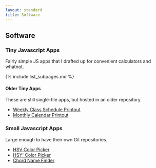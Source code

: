 ```yaml
---
layout: standard
title: Software
---
```

## Software

### Tiny Javascript Apps

Fairly simple JS apps that I drafted up for convenient calculators and whatnot.

{% include list_subpages.md %}

#### Older Tiny Apps

These are still single-file apps, but hosted in an older repository.

* [Weekly Class Schedule Printout](https://reneeverly.com/nawibo-blog/misc/scheduler/)
* [Monthly Calendar Printout](https://reneeverly.com/nawibo-blog/misc/calendar/)

### Small Javascript Apps

Large enough to have their own Git repositories.

* [HSV Color Picker](http://reneeverly.com/HSV-color-picker/)
* [HSY' Color Picker](https://reneeverly.com/HSYp-color-picker/)
* [Chord Name Finder](https://reneeverly.com/chord-name-finder/)



